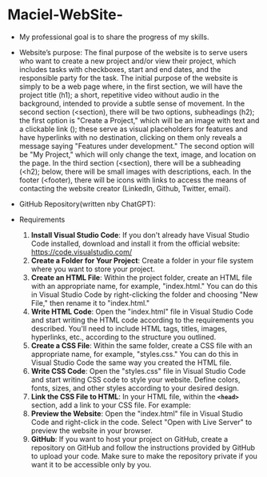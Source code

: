 # Maciel-WebSite-
- My professional goal
    is to share the progress of my skills.
    
- Website’s purpose:
    The final purpose of the website is to serve users who want to create a new project and/or view their project, which includes tasks with checkboxes, start and end dates, and the responsible party for the task.
    The initial purpose of the website is simply to be a web page where, in the first section, we will have the project title (h1); a short, repetitive video without audio in the background, intended to provide a subtle sense of movement. In the second section (<section), there will be two options, subheadings (h2); the first option is "Create a Project," which will be an image with text and a clickable link (<a>); these serve as visual placeholders for features and have hyperlinks with no destination, clicking on them only reveals a message saying "Features under development." The second option will be "My Project," which will only change the text, image, and location on the page. In the third section (<section), there will be a subheading (<h2); below, there will be small images with descriptions, each. In the footer (<footer), there will be icons with links to access the means of contacting the website creator (LinkedIn, Github, Twitter, email).
    
- GitHub
    Repository(written nby ChatGPT): 
- Requirements
    1. **Install Visual Studio Code**: If you don't already have Visual Studio Code installed, download and install it from the official website: https://code.visualstudio.com/
    2. **Create a Folder for Your Project**: Create a folder in your file system where you want to store your project.
    3. **Create an HTML File**: Within the project folder, create an HTML file with an appropriate name, for example, "index.html." You can do this in Visual Studio Code by right-clicking the folder and choosing "New File," then rename it to "index.html."
    4. **Write HTML Code**: Open the "index.html" file in Visual Studio Code and start writing the HTML code according to the requirements you described. You'll need to include HTML tags, titles, images, hyperlinks, etc., according to the structure you outlined.
    5. **Create a CSS File**: Within the same folder, create a CSS file with an appropriate name, for example, "styles.css." You can do this in Visual Studio Code the same way you created the HTML file.
    6. **Write CSS Code**: Open the "styles.css" file in Visual Studio Code and start writing CSS code to style your website. Define colors, fonts, sizes, and other styles according to your desired design.
    7. **Link the CSS File to HTML**: In your HTML file, within the **`<head>`** section, add a link to your CSS file. For example:
    8. **Preview the Website**: Open the "index.html" file in Visual Studio Code and right-click in the code. Select "Open with Live Server" to preview the website in your browser.
    9. **GitHub**: If you want to host your project on GitHub, create a repository on GitHub and follow the instructions provided by GitHub to upload your code. Make sure to make the repository private if you want it to be accessible only by you.

